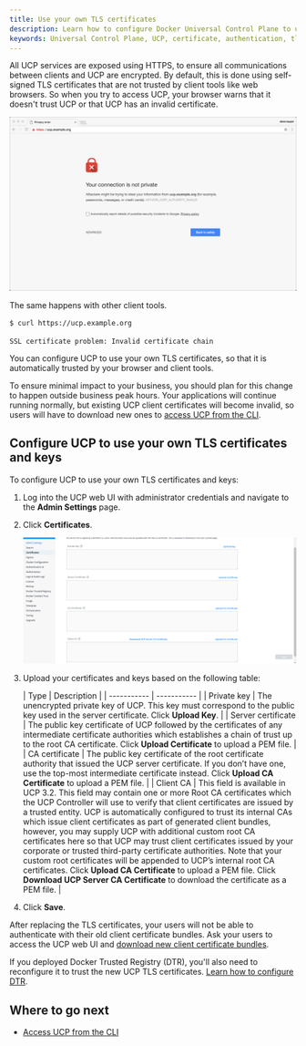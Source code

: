 ```yaml
---
title: Use your own TLS certificates
description: Learn how to configure Docker Universal Control Plane to use your own certificates.
keywords: Universal Control Plane, UCP, certificate, authentication, tls
---
```


All UCP services are exposed using HTTPS, to ensure all communications between
clients and UCP are encrypted. By default, this is done using self-signed TLS
certificates that are not trusted by client tools like web browsers. So when
you try to access UCP, your browser warns that it doesn't trust UCP or that
UCP has an invalid certificate.

![invalid certificate](../../images/use-externally-signed-certs-1.png)

The same happens with other client tools.

```none
$ curl https://ucp.example.org

SSL certificate problem: Invalid certificate chain
```

You can configure UCP to use your own TLS certificates, so that it is
automatically trusted by your browser and client tools.

To ensure minimal impact to your business, you should plan for this change to
happen outside business peak hours. Your applications will continue running
normally, but existing UCP client certificates will become invalid, so users
will have to download new ones to [access UCP from the CLI](../../user-access/cli.md).

## Configure UCP to use your own TLS certificates and keys

To configure UCP to use your own TLS certificates and keys:

1. Log into the UCP web UI with administrator credentials and navigate to the **Admin Settings** page.

2. Click **Certificates**.

    ![](../../images/use-externally-signed-certs-2.png)
    
3. Upload your certificates and keys based on the following table:

    | Type     | Description |
| ----------- | ----------- |
| Private key      | The unencrypted private key of UCP. This key must correspond to the public key used in the server certificate. Click **Upload Key**.        |
| Server certificate   | The public key certificate of UCP followed by the certificates of any intermediate certificate authorities which establishes a chain of trust up to the root CA certificate. Click **Upload Certificate** to upload a PEM file.        |
| CA certificate      | The public key certificate of the root certificate authority that issued the UCP server certificate. If you don’t have one, use the top-most intermediate certificate instead. Click **Upload CA Certificate** to upload a PEM file.        |
| Client CA   | This field is available in UCP 3.2. This field may contain one or more Root CA certificates which the UCP Controller will use to verify that client certificates are issued by a trusted entity. UCP is automatically configured to trust its internal CAs which issue client certificates as part of generated client bundles, however, you may supply UCP with additional custom root CA certificates here so that UCP may trust client certificates issued by your corporate or trusted third-party certificate authorities. Note that your custom root certificates will be appended to UCP’s internal root CA certificates. Click **Upload CA Certificate** to upload a PEM file. Click **Download UCP Server CA Certificate** to download the certificate as a PEM file.        |

4. Click **Save**.

After replacing the TLS certificates, your users will not be able to authenticate
with their old client certificate bundles. Ask your users to access the UCP
web UI and [download new client certificate bundles](../../user-access/cli.md).

If you deployed Docker Trusted Registry (DTR), you'll also need to reconfigure it
to trust the new UCP TLS certificates.
[Learn how to configure DTR](/reference/dtr/2.7/cli/reconfigure.md).

## Where to go next

- [Access UCP from the CLI](../../user-access/cli.md)

